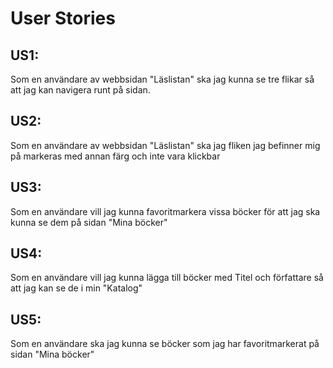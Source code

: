 <h1>User Stories</h1>

<h2>US1:</h2> Som en användare av webbsidan "Läslistan" ska jag kunna se tre flikar så att jag kan navigera runt på sidan.<br>
<h2>US2:</h2> Som en användare av webbsidan "Läslistan" ska jag fliken jag befinner mig på markeras med annan färg och inte vara klickbar
<h2>US3:</h2> Som en användare vill jag kunna favoritmarkera vissa böcker för att jag ska kunna se dem på sidan "Mina böcker"
<h2>US4:</h2> Som en användare vill jag kunna lägga till böcker med Titel och författare så att jag kan se de i min "Katalog"
<h2>US5:</h2> Som en användare ska jag kunna se böcker som jag har favoritmarkerat på sidan "Mina böcker"